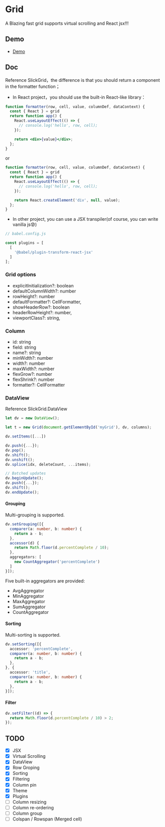 # Grid

A Blazing fast grid supports virtual scrolling and React jsx!!!

## Demo
- [Demo](https://waisiukei.github.io/grid/)

## Doc
Reference SlickGrid，the difference is that you should return a component in the formatter function；
- In React project，you should use the built-in React-like library：

```jsx
function formatter(row, cell, value, columnDef, dataContext) {
  const { React } = grid
  return function app() {
    React.useLayoutEffect(() => {
      // console.log('hello', row, cell);
    });

    return <div>{value}</div>;
  };
}
```

or

```js
function formatter(row, cell, value, columnDef, dataContext) {
  const { React } = grid
  return function app() {
    React.useLayoutEffect(() => {
      // console.log('hello', row, cell);
    });

    return React.createElement('div', null, value);
  };
}
```

- In other project, you can use a JSX transpiler(of course, you can write vanilla js😰)

```js
// babel.config.js

const plugins = [
  [
    '@babel/plugin-transform-react-jsx'
  ]
];

```

### Grid options

- explicitInitialization?: boolean
- defaultColumnWidth?: number
- rowHeight?: number
- defaultFormatter?: CellFormatter,
- showHeaderRow?: boolean
- headerRowHeight?: number,
- viewportClass?: string,

### Column

- id: string
- field: string
- name?: string
- minWidth?: number
- width?: number
- maxWidth?: number
- flexGrow?: number
- flexShrink?: number
- formatter?: CellFormatter


### DataView

Reference SlickGrid.DataView

```Typescript
let dv = new DataView();

let t = new Grid(document.getElementById('myGrid'), dv, columns);

dv.setItems([...])

dv.push({...});
dv.pop();
dv.shift();
dv.unshift();
dv.splice(idx, deleteCount, ...items);

// Batched updates
dv.beginUpdate();
dv.push({...});
dv.shift();
dv.endUpdate();

```

#### Grouping

Multi-grouping is supported.

```Typescript
dv.setGrouping([{
  comparer(a: number, b: number) {
    return a - b;
  },
  accessor(d) {
    return Math.floor(d.percentComplete / 10);
  },
  aggregators: [
    new CountAggregator('percentComplete')
  ]
}]);
```

Five built-in aggregators are provided:

- AvgAggregator
- MinAggregator
- MaxAggregator
- SumAggregator
- CountAggregator

#### Sorting
Multi-sorting is supported.
```Typescript
dv.setSorting([{
  accessor: 'percentComplete',
  comparer(a: number, b: number) {
    return a - b;
  },
}, {
  accessor: 'title',
  comparer(a: number, b: number) {
    return a - b;
  },
}]);
```

#### Filter
```Typescript
dv.setFilter((d) => {
  return Math.floor(d.percentComplete / 10) > 2;
});
```

## TODO
- [x] JSX
- [x] Virtual Scrolling
- [x] DataView
- [x] Row Groping
- [x] Sorting
- [x] Filtering
- [x] Column pin
- [x] Theme
- [x] Plugins
- [ ] Column resizing
- [ ] Column re-ordering
- [ ] Column group
- [ ] Colspan / Rowspan (Merged cell)
